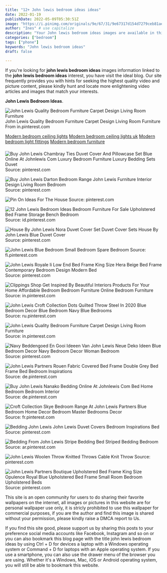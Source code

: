 ```yaml
---
title: "12+ John lewis bedroom ideas ideas"
date: 2022-01-19
publishDate: 2022-05-09T05:30:51Z
image: "https://i.pinimg.com/originals/9e/67/31/9e67317d154d7279ceb81ae7e9995b23.jpg"
author: "Ines" # use capitalize
description: "Your John lewis bedroom ideas images are available in this site. John lewis bedroom ideas are a topic that is being searched for and liked by netizens now. You can Get the John lewis bedroom ideas files here. Download all free images."
categories: ["bedroom"]
tags: ["phone"]
keywords: "John lewis bedroom ideas"
draft: false

---
```


If you're looking for **john lewis bedroom ideas** images information linked to the **john lewis bedroom ideas** interest, you have visit the ideal  blog.  Our site frequently  provides you with  hints  for seeking  the highest  quality video and picture  content, please kindly hunt and locate more enlightening video articles and images  that match your interests.

**John Lewis Bedroom Ideas**. 

![John Lewis Quality Bedroom Furniture Carpet Design Living Room Furniture](https://i.pinimg.com/originals/e8/59/eb/e859eb72368175aefaba7826aad0d142.jpg "John Lewis Quality Bedroom Furniture Carpet Design Living Room Furniture")
John Lewis Quality Bedroom Furniture Carpet Design Living Room Furniture From in.pinterest.com

[Modern bedroom ceiling lights](/modern-bedroom-ceiling-lights/)
[Modern bedroom ceiling lights uk](/modern-bedroom-ceiling-lights-uk/)
[Modern bedroom light fittings](/modern-bedroom-light-fittings/)
[Modern bedroom furniture](/modern-bedroom-furniture/)



### 

 


![Buy John Lewis Chambray Ties Duvet Cover And Pillowcase Set Blue Online At Johnlewis Com Luxury Bedroom Furniture Luxury Bedding Sets Duvet](https://i.pinimg.com/originals/7f/9e/b7/7f9eb7a80aba712f0ef07e5e21adb12e.jpg "Buy John Lewis Chambray Ties Duvet Cover And Pillowcase Set Blue Online At Johnlewis Com Luxury Bedroom Furniture Luxury Bedding Sets Duvet")
Source: pinterest.com

 

![Buy John Lewis Darton Bedroom Range John Lewis Furniture Interior Design Living Room Bedroom](https://i.pinimg.com/originals/c9/3b/8d/c93b8d30a78aa6ab3a13a44b82184df1.jpg "Buy John Lewis Darton Bedroom Range John Lewis Furniture Interior Design Living Room Bedroom")
Source: pinterest.com

 

![Pin On Ideas For The House](https://i.pinimg.com/originals/c5/56/34/c55634e75bc51bdae9f08fe610062d41.jpg "Pin On Ideas For The House")
Source: pinterest.com

 

![12 John Lewis Bedroom Ideas Bedroom Furniture For Sale Upholstered Bed Frame Storage Bench Bedroom](https://i.pinimg.com/originals/2e/0c/5a/2e0c5a1ce32c085d76d63addc5bcb6f2.jpg "12 John Lewis Bedroom Ideas Bedroom Furniture For Sale Upholstered Bed Frame Storage Bench Bedroom")
Source: id.pinterest.com

 

![House By John Lewis Nora Duvet Cover Set Duvet Cover Sets House By John Lewis Blue Duvet Cover](https://i.pinimg.com/originals/28/94/e3/2894e3f283b3ea9416d2d3e78f54b1e2.jpg "House By John Lewis Nora Duvet Cover Set Duvet Cover Sets House By John Lewis Blue Duvet Cover")
Source: pinterest.com

 

![John Lewis Blue Bedroom Small Bedroom Spare Bedroom](https://i.pinimg.com/originals/b1/98/25/b1982564674895919a9b0c7baf58ae8f.jpg "John Lewis Blue Bedroom Small Bedroom Spare Bedroom")
Source: fi.pinterest.com

 

![John Lewis Royale Ii Low End Bed Frame King Size Hera Beige Bed Frame Contemporary Bedroom Design Modern Bed](https://i.pinimg.com/originals/30/fb/e3/30fbe383224de3cfa117cb45427a0601.jpg "John Lewis Royale Ii Low End Bed Frame King Size Hera Beige Bed Frame Contemporary Bedroom Design Modern Bed")
Source: pinterest.com

 

![Clippings Shop Get Inspired By Beautiful Interiors Products For Your Home Affordable Bedroom Bedroom Furniture Online Bedroom Furniture](https://i.pinimg.com/originals/d9/46/a6/d946a6cff094f16727983a84b3d6f52d.jpg "Clippings Shop Get Inspired By Beautiful Interiors Products For Your Home Affordable Bedroom Bedroom Furniture Online Bedroom Furniture")
Source: in.pinterest.com

 

![John Lewis Croft Collection Dots Quilted Throw Steel In 2020 Blue Bedroom Decor Blue Bedroom Navy Blue Bedrooms](https://i.pinimg.com/originals/9b/e6/26/9be626635387a0fc885d9134bdb09735.jpg "John Lewis Croft Collection Dots Quilted Throw Steel In 2020 Blue Bedroom Decor Blue Bedroom Navy Blue Bedrooms")
Source: ru.pinterest.com

 

![John Lewis Quality Bedroom Furniture Carpet Design Living Room Furniture](https://i.pinimg.com/originals/e8/59/eb/e859eb72368175aefaba7826aad0d142.jpg "John Lewis Quality Bedroom Furniture Carpet Design Living Room Furniture")
Source: in.pinterest.com

 

![Navy Beddengoed En Gooi Ideeen Van John Lewis Neue Deko Ideen Blue Bedroom Decor Navy Bedroom Decor Woman Bedroom](https://i.pinimg.com/736x/88/ab/bf/88abbf322f7e52531374fd0b74860043.jpg "Navy Beddengoed En Gooi Ideeen Van John Lewis Neue Deko Ideen Blue Bedroom Decor Navy Bedroom Decor Woman Bedroom")
Source: pinterest.com

 

![John Lewis Partners Rouen Fabric Covered Bed Frame Double Grey Bed Frame Bed Bedroom Inspirations](https://i.pinimg.com/originals/05/cb/4f/05cb4fe87af2ff0b4ad83637b31d0dbc.jpg "John Lewis Partners Rouen Fabric Covered Bed Frame Double Grey Bed Frame Bed Bedroom Inspirations")
Source: de.pinterest.com

 

![Buy John Lewis Nanako Bedding Online At Johnlewis Com Bed Home Bedroom Bedroom Interior](https://i.pinimg.com/originals/83/ee/d8/83eed869d4ce7321e67a7a060f5f39c4.jpg "Buy John Lewis Nanako Bedding Online At Johnlewis Com Bed Home Bedroom Bedroom Interior")
Source: de.pinterest.com

 

![Croft Collection Skye Bedroom Range At John Lewis Partners Blue Bedroom Home Decor Bedroom Master Bedrooms Decor](https://i.pinimg.com/originals/4b/0e/81/4b0e815dfbc74dc5d8309658d4c77d74.jpg "Croft Collection Skye Bedroom Range At John Lewis Partners Blue Bedroom Home Decor Bedroom Master Bedrooms Decor")
Source: fr.pinterest.com

 

![Bedding John Lewis John Lewis Duvet Covers Bedroom Inspirations Bed](https://i.pinimg.com/736x/a6/1d/9c/a61d9c8e35780052340d22f6d8079928--duvet-covers-online-garden-bedroom.jpg "Bedding John Lewis John Lewis Duvet Covers Bedroom Inspirations Bed")
Source: pinterest.com

 

![Bedding From John Lewis Stripe Bedding Bed Striped Bedding Bedroom](https://i.pinimg.com/originals/cb/6b/a7/cb6ba71b010ef50f5c15b89edb7c8790.jpg "Bedding From John Lewis Stripe Bedding Bed Striped Bedding Bedroom")
Source: ar.pinterest.com

 

![John Lewis Woolen Throw Knitted Throws Cable Knit Throw](https://i.pinimg.com/originals/e0/1d/cf/e01dcf2ecd0f4cc269be87515a52cc8c.jpg "John Lewis Woolen Throw Knitted Throws Cable Knit Throw")
Source: pinterest.com

 

![John Lewis Partners Boutique Upholstered Bed Frame King Size Opulence Royal Blue Upholstered Bed Frame Small Room Bedroom Upholstered Beds](https://i.pinimg.com/originals/9e/67/31/9e67317d154d7279ceb81ae7e9995b23.jpg "John Lewis Partners Boutique Upholstered Bed Frame King Size Opulence Royal Blue Upholstered Bed Frame Small Room Bedroom Upholstered Beds")
Source: pinterest.com

 

This site is an open community for users to do sharing their favorite wallpapers on the internet, all images or pictures in this website are for personal wallpaper use only, it is stricly prohibited to use this wallpaper for commercial purposes, if you are the author and find this image is shared without your permission, please kindly raise a DMCA report to Us.

If you find this site good, please support us by sharing this posts to your preference social media accounts like Facebook, Instagram and so on or you can also bookmark this blog page with the title john lewis bedroom ideas by using Ctrl + D for devices a laptop with a Windows operating system or Command + D for laptops with an Apple operating system. If you use a smartphone, you can also use the drawer menu of the browser you are using. Whether it's a Windows, Mac, iOS or Android operating system, you will still be able to bookmark this website.
